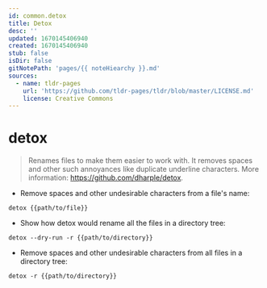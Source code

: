 ```yaml
---
id: common.detox
title: Detox
desc: ''
updated: 1670145406940
created: 1670145406940
stub: false
isDir: false
gitNotePath: 'pages/{{ noteHiearchy }}.md'
sources:
  - name: tldr-pages
    url: 'https://github.com/tldr-pages/tldr/blob/master/LICENSE.md'
    license: Creative Commons
---
```

# detox

> Renames files to make them easier to work with.
> It removes spaces and other such annoyances like duplicate underline characters.
> More information: <https://github.com/dharple/detox>.

- Remove spaces and other undesirable characters from a file's name:

`detox {{path/to/file}}`

- Show how detox would rename all the files in a directory tree:

`detox --dry-run -r {{path/to/directory}}`

- Remove spaces and other undesirable characters from all files in a directory tree:

`detox -r {{path/to/directory}}`

